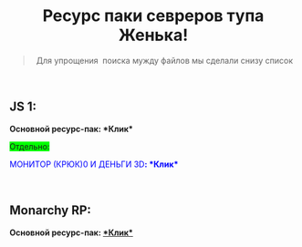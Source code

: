 <h1 style="text-align: center;">Ресурс паки севреров тупа Женька!</h1>
<blockquote>
<p style="text-align: center;">Для упрощения&nbsp; поиска мужду файлов мы сделали снизу список</p>
</blockquote>
<p>&nbsp;</p>
<h2>JS 1:</h2>
<p><strong>Основной ресурс-пак: *Клик*</strong></p>
<p><span style="background-color: #00ff00;">Отдельно:</span></p>
<p><span style="color: #0000ff;">МОНИТОР (КРЮК)0 И ДЕНЬГИ 3D<strong>: *Клик*</strong></span></p>
<div class="folder-content__header">
<div class="folder-content__buttons">
<div class="toolbar toolbar_wow-exp">&nbsp;</div>
</div>
</div>
<h2>Monarchy RP:</h2>
<p><strong>Основной ресурс-пак: <a title="SHA1: 1fbfdf04cfdd4765a94e3a6a4be0e01cbdbf6552" href="https://github.com/rama0dev/resource-packs-server-jenekenej/raw/master/MonarchyRP1(2.0).zip">*Клик*</a></strong></p>
